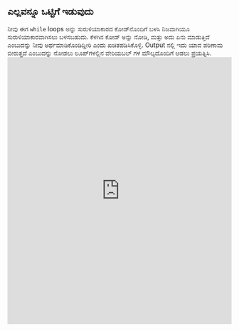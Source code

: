 ## ಎಲ್ಲವನ್ನೂ ಒಟ್ಟಿಗೆ ಇಡುವುದು

ನೀವು ಈಗ `while` loops ಅನ್ನು ಸುರುಳಿಯಾಕಾರದ ಕೋಡ್‌ನೊಂದಿಗೆ ಬಳಸಿ ನಿಜವಾಗಿಯೂ ಸುರುಳಿಯಾಕಾರವಾಗಿಸಲು ಬಳಸಬಹುದು. ಕೆಳಗಿನ ಕೋಡ್ ಅನ್ನು ನೋಡಿ, ಮತ್ತು ಅದು ಏನು ಮಾಡುತ್ತಿದೆ ಎಂಬುದನ್ನು ನೀವು ಅರ್ಥಮಾಡಿಕೊಂಡಿದ್ದೀರಿ ಎಂದು ಖಚಿತಪಡಿಸಿಕೊಳ್ಳಿ. Output ‌ನಲ್ಲಿ ಇದು ಯಾವ ಪರಿಣಾಮ ಬೀರುತ್ತದೆ ಎಂಬುದನ್ನು ನೋಡಲು ಲೂಪ್‌ಗಳಲ್ಲಿನ ವೇರಿಯಬಲ್ ಗಳ ಮೌಲ್ಯದೊಂದಿಗೆ ಆಡಲು ಪ್ರಯತ್ನಿಸಿ. <iframe src="https://trinket.io/embed/python/91a1daf84e" width="100%" height="600" frameborder="0" marginwidth="0" marginheight="0" allowfullscreen></iframe>